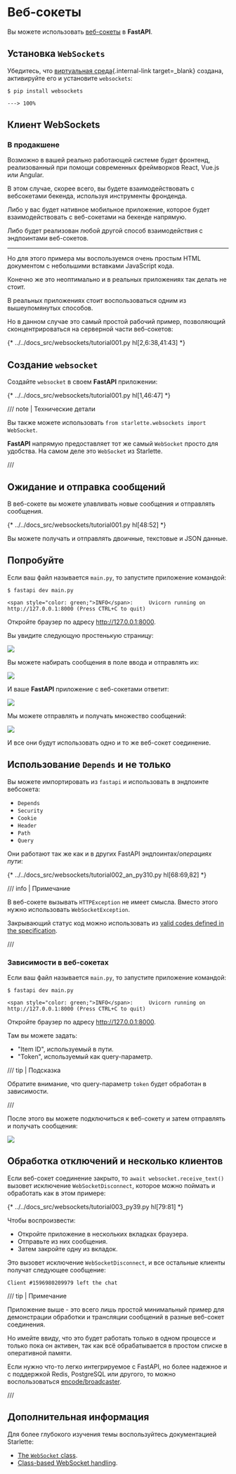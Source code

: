 # Веб-сокеты

Вы можете использовать <a href="https://developer.mozilla.org/en-US/docs/Web/API/WebSockets_API" class="external-link" target="_blank">веб-сокеты</a> в **FastAPI**.

## Установка `WebSockets`

Убедитесь, что [виртуальная среда](../virtual-environments.md){.internal-link target=_blank} создана, активируйте его и установите `websockets`:

<div class="termy">

```console
$ pip install websockets

---> 100%
```

</div>

## Клиент WebSockets

### В продакшене

Возможно в вашей реально работающей системе будет фронтенд, реализованный при помощи современных фреймворков React, Vue.js или Angular.

В этом случае, скорее всего, вы будете взаимодействовать с вебсокетами бекенда, используя инструменты фронденда.

Либо у вас будет нативное мобильное приложение, которое будет взаимодействовать с веб-сокетами на бекенде напрямую.

Либо будет реализован любой другой способ взаимодействия с эндпоинтами веб-сокетов.

---

Но для этого примера мы воспользуемся очень простым HTML документом с небольшими вставками JavaScript кода.

Конечно же это неоптимально и в реальных приложениях так делать не стоит.

В реальных приложениях стоит воспользоваться одним из вышеупомянутых способов.

Но в данном случае это самый простой рабочий пример, позволяющий сконцентрироваться на серверной части веб-сокетов:

{* ../../docs_src/websockets/tutorial001.py hl[2,6:38,41:43] *}

## Создание `websocket`

Создайте `websocket` в своем **FastAPI** приложении:

{* ../../docs_src/websockets/tutorial001.py hl[1,46:47] *}

/// note | Технические детали

Вы также можете использовать `from starlette.websockets import WebSocket`.

**FastAPI** напрямую предоставляет тот же самый `WebSocket` просто для удобства. На самом деле это `WebSocket` из Starlette.

///

## Ожидание и отправка сообщений

В веб-сокете вы можете улавливать новые сообщения и отправлять сообщения.

{* ../../docs_src/websockets/tutorial001.py hl[48:52] *}

Вы можете получать и отправлять двоичные, текстовые и JSON данные.

## Попробуйте

Если ваш файл называется `main.py`, то запустите приложение командой:

<div class="termy">

```console
$ fastapi dev main.py

<span style="color: green;">INFO</span>:     Uvicorn running on http://127.0.0.1:8000 (Press CTRL+C to quit)
```

</div>

Откройте браузер по адресу <a href="http://127.0.0.1:8000" class="external-link" target="_blank">http://127.0.0.1:8000</a>.

Вы увидите следующую простенькую страницу:

<img src="/img/tutorial/websockets/image01.png">

Вы можете набирать сообщения в поле ввода и отправлять их:

<img src="/img/tutorial/websockets/image02.png">

И ваше **FastAPI** приложение с веб-сокетами ответит:

<img src="/img/tutorial/websockets/image03.png">

Мы можете отправлять и получать множество сообщений:

<img src="/img/tutorial/websockets/image04.png">

И все они будут использовать одно и то же веб-сокет соединение.

## Использование `Depends` и не только

Вы можете импортировать из `fastapi` и использовать в эндпоинте вебсокета:

* `Depends`
* `Security`
* `Cookie`
* `Header`
* `Path`
* `Query`

Они работают так же как и в других FastAPI эндпоинтах/*операциях пути*:

{* ../../docs_src/websockets/tutorial002_an_py310.py hl[68:69,82] *}

/// info | Примечание

В веб-сокете вызывать `HTTPException` не имеет смысла. Вместо этого нужно использовать `WebSocketException`.

Закрывающий статус код можно использовать из <a href="https://tools.ietf.org/html/rfc6455#section-7.4.1" class="external-link" target="_blank">valid codes defined in the specification</a>.

///

### Зависимости в веб-сокетах

Если ваш файл называется `main.py`, то запустите приложение командой:

<div class="termy">

```console
$ fastapi dev main.py

<span style="color: green;">INFO</span>:     Uvicorn running on http://127.0.0.1:8000 (Press CTRL+C to quit)
```

</div>

Откройте браузер по адресу <a href="http://127.0.0.1:8000" class="external-link" target="_blank">http://127.0.0.1:8000</a>.

Там вы можете задать:

* "Item ID", используемый в пути.
* "Token", используемый как query-параметр.

/// tip | Подсказка

Обратите внимание, что query-параметр `token` будет обработан в зависимости.

///

После этого вы можете подключиться к веб-сокету и затем отправлять и получать сообщения:

<img src="/img/tutorial/websockets/image05.png">

## Обработка отключений и несколько клиентов

Если веб-сокет соединение закрыто, то `await websocket.receive_text()` вызовет исключение `WebSocketDisconnect`, которое можно поймать и обработать как в этом примере:

{* ../../docs_src/websockets/tutorial003_py39.py hl[79:81] *}

Чтобы воспроизвести:

* Откройте приложение в нескольких вкладках браузера.
* Отправьте из них сообщения.
* Затем закройте одну из вкладок.

Это вызовет исключение `WebSocketDisconnect`, и все остальные клиенты получат следующее сообщение:

```
Client #1596980209979 left the chat
```

/// tip | Примечание

Приложение выше - это всего лишь простой минимальный пример для демонстрации обработки и трансляции сообщений в разные веб-сокет соединения.

Но имейте ввиду, что это будет работать только в одном процессе и только пока он активен, так как всё обрабатывается в простом списке в оперативной памяти.

Если нужно что-то легко интегрируемое с FastAPI, но более надежное и с поддержкой Redis, PostgreSQL или другого, то можно воспользоваться <a href="https://github.com/encode/broadcaster" class="external-link" target="_blank">encode/broadcaster</a>.

///

## Дополнительная информация

Для более глубокого изучения темы воспользуйтесь документацией Starlette:

* <a href="https://www.starlette.io/websockets/" class="external-link" target="_blank">The `WebSocket` class</a>.
* <a href="https://www.starlette.io/endpoints/#websocketendpoint" class="external-link" target="_blank">Class-based WebSocket handling</a>.

